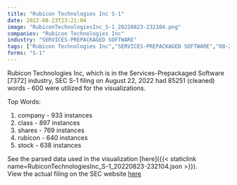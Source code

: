 ```yaml
---
title: "Rubicon Technologies Inc S-1"
date: 2022-08-23T23:21:04
image: "RubiconTechnologiesInc_S-1_20220823-232104.png"
companies: "Rubicon Technologies Inc"
industry: "SERVICES-PREPACKAGED SOFTWARE"
tags: ["Rubicon Technologies Inc","SERVICES-PREPACKAGED SOFTWARE","08-22-2022","S-1"]
forms: "S-1"
---
```

Rubicon Technologies Inc, which is in the Services-Prepackaged Software [7372] industry, SEC S-1 filing on August 22, 2022 had 85251 (cleaned) words - 600 were utilized for the visualizations.

Top Words:
1. company - 933 instances
2. class - 897 instances
3. shares - 769 instances
4. rubicon - 640 instances
5. stock - 638 instances


See the parsed data used in the visualization [here]({{< staticlink name=RubiconTechnologiesInc_S-1_20220823-232104.json >}}).  
View the actual filing on the SEC website [here](https://www.sec.gov/Archives/edgar/data/1862068/0001829126-22-016079.txt)
